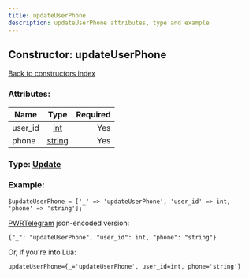 ```yaml
---
title: updateUserPhone
description: updateUserPhone attributes, type and example
---
```

## Constructor: updateUserPhone  
[Back to constructors index](index.md)



### Attributes:

| Name     |    Type       | Required |
|----------|:-------------:|---------:|
|user\_id|[int](../types/int.md) | Yes|
|phone|[string](../types/string.md) | Yes|



### Type: [Update](../types/Update.md)


### Example:

```
$updateUserPhone = ['_' => 'updateUserPhone', 'user_id' => int, 'phone' => 'string'];
```  

[PWRTelegram](https://pwrtelegram.xyz) json-encoded version:

```
{"_": "updateUserPhone", "user_id": int, "phone": "string"}
```


Or, if you're into Lua:  


```
updateUserPhone={_='updateUserPhone', user_id=int, phone='string'}

```


